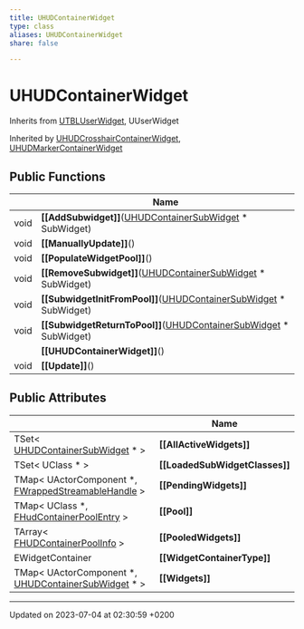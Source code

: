 ```yaml
---
title: UHUDContainerWidget
type: class
aliases: UHUDContainerWidget
share: false

---
```


# UHUDContainerWidget





Inherits from [UTBLUserWidget](/docs/SDK/Source/Classes/classUTBLUserWidget.md), UUserWidget

Inherited by [UHUDCrosshairContainerWidget](/docs/SDK/Source/Classes/classUHUDCrosshairContainerWidget.md), [UHUDMarkerContainerWidget](/docs/SDK/Source/Classes/classUHUDMarkerContainerWidget.md)

## Public Functions

|                | Name           |
| -------------- | -------------- |
| void | **[[AddSubwidget]]**([UHUDContainerSubWidget](/docs/SDK/Source/Classes/classUHUDContainerSubWidget.md) * SubWidget) |
| void | **[[ManuallyUpdate]]**() |
| void | **[[PopulateWidgetPool]]**() |
| void | **[[RemoveSubwidget]]**([UHUDContainerSubWidget](/docs/SDK/Source/Classes/classUHUDContainerSubWidget.md) * SubWidget) |
| void | **[[SubwidgetInitFromPool]]**([UHUDContainerSubWidget](/docs/SDK/Source/Classes/classUHUDContainerSubWidget.md) * SubWidget) |
| void | **[[SubwidgetReturnToPool]]**([UHUDContainerSubWidget](/docs/SDK/Source/Classes/classUHUDContainerSubWidget.md) * SubWidget) |
| | **[[UHUDContainerWidget]]**() |
| void | **[[Update]]**() |

## Public Attributes

|                | Name           |
| -------------- | -------------- |
| TSet< [UHUDContainerSubWidget](/docs/SDK/Source/Classes/classUHUDContainerSubWidget.md) * > | **[[AllActiveWidgets]]**  |
| TSet< UClass * > | **[[LoadedSubWidgetClasses]]**  |
| TMap< UActorComponent *, [FWrappedStreamableHandle](/docs/SDK/Source/Classes/structFWrappedStreamableHandle.md) > | **[[PendingWidgets]]**  |
| TMap< UClass *, [FHudContainerPoolEntry](/docs/SDK/Source/Classes/structFHudContainerPoolEntry.md) > | **[[Pool]]**  |
| TArray< [FHUDContainerPoolInfo](/docs/SDK/Source/Classes/structFHUDContainerPoolInfo.md) > | **[[PooledWidgets]]**  |
| EWidgetContainer | **[[WidgetContainerType]]**  |
| TMap< UActorComponent *, [UHUDContainerSubWidget](/docs/SDK/Source/Classes/classUHUDContainerSubWidget.md) * > | **[[Widgets]]**  |

-------------------------------

Updated on 2023-07-04 at 02:30:59 +0200